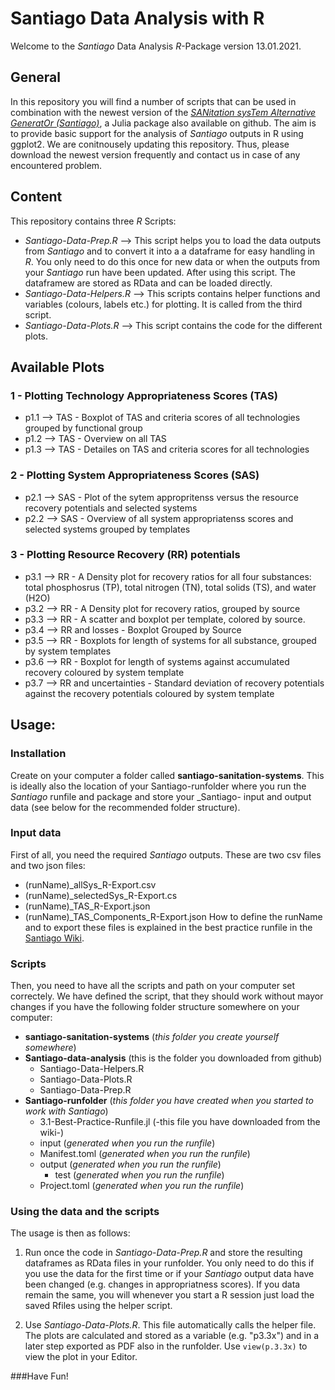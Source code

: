 # Santiago Data Analysis with R

Welcome to the _Santiago_ Data Analysis _R_-Package version 13.01.2021.

## General  
In this repository you will find a number of scripts that can be used in combination with the newest version of the [_SANitation sysTem Alternative GeneratOr (Santiago)_](https://github.com/santiago-sanitation-systems/Santiago.jl), a Julia package also available on github.
The aim is to provide basic support for the analysis of _Santiago_ outputs in R using ggplot2. 
We are conitnousely updating this repository. Thus, please download the newest version frequently and contact us in case of any  encountered problem.

## Content
This repository contains three _R_ Scripts:  
* _Santiago-Data-Prep.R_ --> This script helps you to load the data outputs from _Santiago_ and to convert it into a a dataframe for easy handling in _R_. You only need to do this once for new data or when the outputs from your _Santiago_ run have been updated. After using this script. The dataframew are stored as RData and can be loaded directly.
* _Santiago-Data-Helpers.R_ --> This scripts contains helper functions and variables (colours, labels etc.) for plotting. It is called from the third script.
* _Santiago-Data-Plots.R_ --> This script contains the code for the different plots.

## Available Plots 
### 1 - Plotting Technology Appropriateness Scores (TAS)
* p1.1 --> TAS - Boxplot of TAS and criteria scores of all technologies grouped by functional group
* p1.2 --> TAS - Overview on all TAS
* p1.3 --> TAS - Detailes on TAS and criteria scores for all technologies
### 2 - Plotting System Appropriateness Scores (SAS)
* p2.1 --> SAS - Plot of the sytem appropritenss versus the resource recovery potentials and selected systems
* p2.2 --> SAS - Overview of all system appropriatenss scores and selected systems grouped by templates
### 3 - Plotting Resource Recovery (RR) potentials
* p3.1 --> RR - A Density plot for recovery ratios for all four substances: total phosphosrus (TP), total nitrogen (TN), total solids (TS), and water (H2O)
* p3.2 --> RR - A Density plot for recovery ratios, grouped by source
* p3.3 --> RR - A scatter and boxplot per template, colored by source.
* p3.4 --> RR and losses - Boxplot Grouped by Source 
* p3.5 --> RR - Boxplots for length of systems for all substance, grouped by system templates
* p3.6 --> RR - Boxplot for length of systems against accumulated recovery coloured by system template
* p3.7 --> RR and uncertainties - Standard deviation of recovery potentials against the recovery potentials coloured by system template

## Usage:
### Installation
Create on your computer a folder called __santiago-sanitation-systems__. This is ideally also the location of your Santiago-runfolder where you run the _Santiago_ runfile and package and store your _Santiago- input and output data (see below for the recommended folder structure).

### Input data
First of all, you need the required _Santiago_ outputs. These are two csv files and two json files:
* (runName)_allSys_R-Export.csv
* (runName)_selectedSys_R-Export.cs
* (runName)_TAS_R-Export.json
* (runName)_TAS_Components_R-Export.json
How to define the runName and to export these files is explained in the best practice runfile in the [Santiago Wiki](https://github.com/santiago-sanitation-systems/Santiago.jl/wiki).

### Scripts
Then, you need to have all the scripts and path on your computer set correctely. We have defined the script, that they should work without mayor changes if you have the following folder structure somewhere on your computer:
* __santiago-sanitation-systems__ (_this folder you create yourself somewhere_)
 * __Santiago-data-analysis__ (this is the folder you downloaded from github)
   * Santiago-Data-Helpers.R
   * Santiago-Data-Plots.R
   * Santiago-Data-Prep.R
 * __Santiago-runfolder__ (_this folder you have created when you started to work with Santiago_)
   * 3.1-Best-Practice-Runfile.jl (-this file you have downloaded from the wiki-)
   * input (_generated when you run the runfile_)
   * Manifest.toml (_generated when you run the runfile_)
   * output (_generated when you run the runfile_)
     * test (_generated when you run the runfile_)
   * Project.toml (_generated when you run the runfile_)

### Using the data and the scripts
The usage is then as follows:

1) Run once the code in _Santiago-Data-Prep.R_ and store the resulting dataframes as RData files in your runfolder. You only need to do this if you use the data for the first time or if your _Santiago_ output data have been changed (e.g. changes in appropriatness scores). If you data remain the same, you will whenever you start a R session just load the saved Rfiles using the helper script.

2) Use _Santiago-Data-Plots.R_. This file automatically calls the helper file.  The plots are calculated and stored as a variable (e.g. "p3.3x") and in a later step exported as PDF also in the runfolder. Use `view(p.3.3x)` to view the plot in your Editor. 


###Have Fun!
